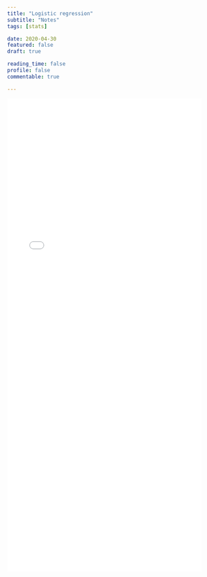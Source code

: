 ```yaml
---
title: "Logistic regression"
subtitle: "Notes"
tags: [stats]

date: 2020-04-30
featured: false
draft: true

reading_time: false
profile: false
commentable: true

---
```


 <iframe
       src="./logistic-regression.html"
       width="90%"
       height="1100px"
       style="border:none;">
 </iframe>
